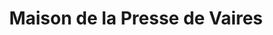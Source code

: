 ---
title: "Maison de la Presse de Vaires"
url: /vaires-sur-marne/maison-de-la-presse-de-vaires/
shop: Zeitungen
---